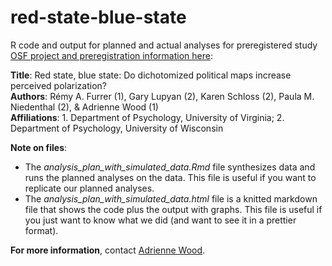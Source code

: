 # red-state-blue-state
R code and output for planned and actual analyses for preregistered study [OSF project and preregistration information here](https://osf.io/gq8f2/): 

**Title**: Red state, blue state: Do dichotomized political maps increase perceived polarization?  
**Authors**: Rémy A. Furrer (1), Gary Lupyan (2), Karen Schloss (2), Paula M. Niedenthal (2), & Adrienne Wood (1)  
**Affiliations**: 1. Department of Psychology, University of Virginia; 2. Department of Psychology, University of Wisconsin  

**Note on files**: 
* The *analysis_plan_with_simulated_data.Rmd* file synthesizes data and runs the planned analyses on the data. This file is useful if you want to replicate our planned analyses. 
* The *analysis_plan_with_simulated_data.html* file is a knitted markdown file that shows the code plus the output with graphs. This file is useful if you just want to know what we did (and want to see it in a prettier format).

**For more information**, contact [Adrienne Wood](mailto:adrienne.wood@virginia.edu). 



